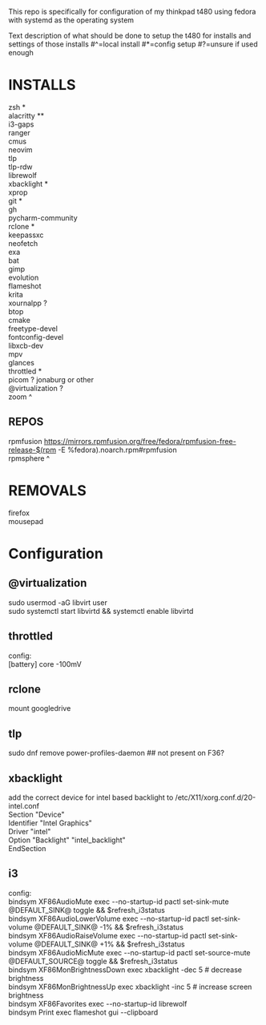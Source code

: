 This repo is specifically for configuration of my thinkpad t480 using fedora with systemd as the operating system

Text description of what should be done to setup the t480 for installs and settings of those installs
#^=local install
#*=config setup
#?=unsure if used enough

# INSTALLS
zsh *  
alacritty **  
i3-gaps  
ranger  
cmus  
neovim  
tlp  
tlp-rdw  
librewolf  
xbacklight *  
xprop  
git *  
gh  
pycharm-community  
rclone *  
keepassxc  
neofetch  
exa  
bat  
gimp  
evolution  
flameshot  
krita  
xournalpp ?  
btop  
cmake  
freetype-devel  
fontconfig-devel  
libxcb-dev  
mpv  
glances  
throttled *  
picom ? jonaburg or other  
@virtualization ?  
zoom ^  

## REPOS
rpmfusion https://mirrors.rpmfusion.org/free/fedora/rpmfusion-free-release-$(rpm -E %fedora).noarch.rpm#rpmfusion  
rpmsphere ^  

# REMOVALS
firefox  
mousepad  

# Configuration
## @virtualization
sudo usermod -aG libvirt user  
sudo systemctl start libvirtd && systemctl enable libvirtd  

## throttled 
config:  
    [battery] core -100mV  

## rclone
mount googledrive

## tlp
sudo dnf remove power-profiles-daemon ## not present on F36?  

## xbacklight
add the correct device for intel based backlight to /etc/X11/xorg.conf.d/20-intel.conf  
Section "Device"  
    Identifier  "Intel Graphics"  
    Driver      "intel"  
    Option      "Backlight"  "intel_backlight"  
EndSection  

## i3
config:  
    bindsym XF86AudioMute exec --no-startup-id pactl set-sink-mute @DEFAULT_SINK@ toggle && $refresh_i3status  
    bindsym XF86AudioLowerVolume exec --no-startup-id pactl set-sink-volume @DEFAULT_SINK@ -1% && $refresh_i3status  
    bindsym XF86AudioRaiseVolume exec --no-startup-id pactl set-sink-volume @DEFAULT_SINK@ +1% && $refresh_i3status  
    bindsym XF86AudioMicMute exec --no-startup-id pactl set-source-mute @DEFAULT_SOURCE@ toggle && $refresh_i3status  
    bindsym XF86MonBrightnessDown exec xbacklight -dec 5 # decrease brightness  
    bindsym XF86MonBrightnessUp exec xbacklight -inc 5 # increase screen brightness  
    bindsym XF86Favorites exec --no-startup-id librewolf  
    bindsym Print exec flameshot gui --clipboard  
